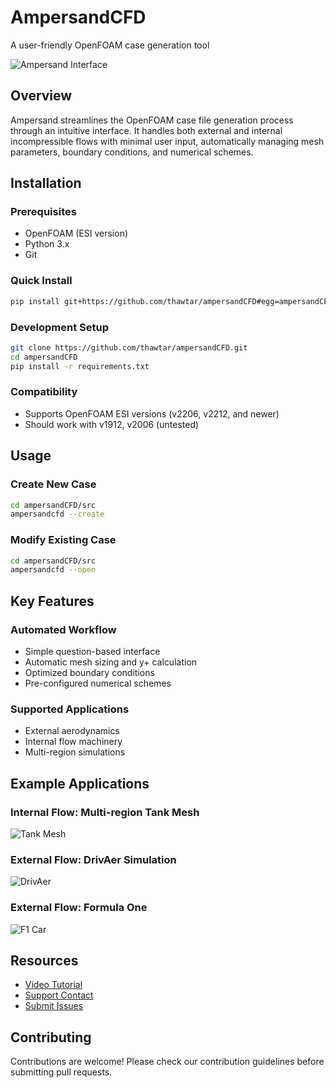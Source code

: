 # AmpersandCFD
A user-friendly OpenFOAM case generation tool

![Ampersand Interface](https://github.com/thawtar/ampersandCFD/blob/main/images/ampersand_ss.jpg)

## Overview
Ampersand streamlines the OpenFOAM case file generation process through an intuitive interface. It handles both external and internal incompressible flows with minimal user input, automatically managing mesh parameters, boundary conditions, and numerical schemes.

## Installation

### Prerequisites
- OpenFOAM (ESI version)
- Python 3.x
- Git

### Quick Install
```bash
pip install git+https://github.com/thawtar/ampersandCFD#egg=ampersandCFD
```

### Development Setup
```bash
git clone https://github.com/thawtar/ampersandCFD.git
cd ampersandCFD
pip install -r requirements.txt
```

### Compatibility
- Supports OpenFOAM ESI versions (v2206, v2212, and newer)
- Should work with v1912, v2006 (untested)

## Usage

### Create New Case
```bash
cd ampersandCFD/src
ampersandcfd --create
```

### Modify Existing Case
```bash
cd ampersandCFD/src
ampersandcfd --open
```

## Key Features

### Automated Workflow
- Simple question-based interface
- Automatic mesh sizing and y+ calculation
- Optimized boundary conditions
- Pre-configured numerical schemes

### Supported Applications
- External aerodynamics
- Internal flow machinery
- Multi-region simulations

## Example Applications

### Internal Flow: Multi-region Tank Mesh
![Tank Mesh](https://github.com/thawtar/ampersandCFD/blob/main/images/ampersand_mixer_total.png)

### External Flow: DrivAer Simulation
![DrivAer](https://github.com/thawtar/ampersandCFD/blob/main/images/drivAer_steady_state_defects.png)

### External Flow: Formula One
![F1 Car](https://github.com/thawtar/ampersandCFD/blob/main/images/1729773467507.jpg)

## Resources
- [Video Tutorial](https://www.youtube.com/watch?v=KoiBxDwSiP0&t=248s)
- [Support Contact](mailto:mr.thaw.tar1990@gmail.com)
- [Submit Issues](https://github.com/thawtar/ampersandCFD/issues)

## Contributing
Contributions are welcome! Please check our contribution guidelines before submitting pull requests.
